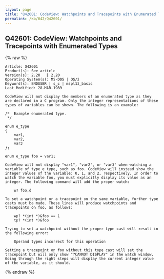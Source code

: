 ```yaml
---
layout: page
title: "Q42601: CodeView: Watchpoints and Tracepoints with Enumerated Types"
permalink: /kb/042/Q42601/
---
```


## Q42601: CodeView: Watchpoints and Tracepoints with Enumerated Types

{% raw %}

	Article: Q42601
	Product(s): See article
	Version(s): 2.20   | 2.20
	Operating System(s): MS-DOS | OS/2
	Keyword(s): ENDUSER | s_c | mspl13_basic
	Last Modified: 28-MAR-1989
	
	CodeView will not display the members of an enumerated type as they
	are declared in a C program. Only the integer representations of these
	types of variables can be shown. The following is an example:
	
	/*  Example enumerated type.
	 */
	
	enum e_type
	{
	    var1,
	    var2,
	    var3
	};
	
	enum e_type foo = var1;
	
	CodeView will not display "var1", "var2", or "var3" when watching a
	variable of type e_type, such as foo. CodeView will instead show the
	integer values of the variable: 0, 1, and 2, respectively. In order to
	watch the variable foo, you must explicitly display its value as an
	integer. The following command will add the proper watch:
	
	    w? foo,d
	
	To set a watchpoint or a tracepoint on the same variable, further type
	casts must be made. These lines will produce watchpoints and
	tracepoints on foo, as follows:
	
	    wp? *(int *)&foo == 1
	    tp? *(int *)&foo
	
	Trying to set a watchpoint without the proper type cast will result in
	the following error:
	
	    Operand types incorrect for this operation
	
	Setting a tracepoint on foo without this type cast will set the
	tracepoint but will only show "?CANNOT DISPLAY" in the watch window.
	Going through the right steps will display the current integer value
	of the variable, as it should.

{% endraw %}
